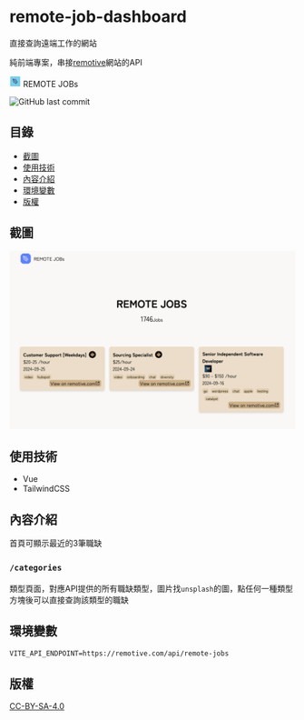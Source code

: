# remote-job-dashboard

直接查詢遠端工作的網站

純前端專案，串接[remotive](https://remotive.com)網站的API

<img style="width: 20px; margin: 0 4px 0 0;" src="./public/favicon64x64.ico">REMOTE JOBs

![GitHub last commit](https://img.shields.io/github/last-commit/connectshark/remote-job-dashboard)




## 目錄

- [截圖](#截圖)
- [使用技術](#使用技術)
- [內容介紹](#內容介紹)
- [環境變數](#環境變數)
- [版權](#版權)


## 截圖

[![](/readme/cover.png)](https://remote-job-dashboard.pages.dev)

## 使用技術

- Vue
- TailwindCSS

## 內容介紹

首頁可顯示最近的3筆職缺

### `/categories`

類型頁面，對應API提供的所有職缺類型，圖片找`unsplash`的圖，點任何一種類型方塊後可以直接查詢該類型的職缺

## 環境變數

```
VITE_API_ENDPOINT=https://remotive.com/api/remote-jobs
```

## 版權

[CC-BY-SA-4.0](/LICENSE)